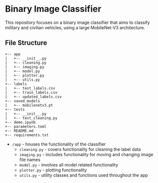 # Binary Image Classifier

This repository focuses on a binary image classifier that aims to classify military and civilian vehicles, using
a large MobileNet-V3 architecture.

## File Structure
```
+-- app
|   +-- __init__.py
|   +-- cleaning.py
|   +-- imaging.py
|   +-- model.py
|   +-- plotter.py
|   +-- utils.py
+-- labels
|   +-- test_labels.csv
|   +-- train_labels.csv
|   +-- updated_labels.csv
+-- saved_models
|   +-- mobilenetv3.pt
+-- tests
|   +-- __init__.py
|   +-- test_cleaning.py
+-- demo.ipynb
+-- parameters.toml
+-- README.md
+-- requirements.txt
```

- `/app` - houses the functionality of the classifier
  - `cleaning.py` - covers functionality for cleaning the label data
  - `imaging.py` - includes functionality for moving and changing image file names
  - `model.py` - involves all model related functionality
  - `plotter.py` - plotting functionality
  - `utils.py` - utility classes and functions used throughout the app

